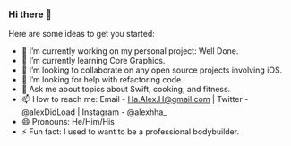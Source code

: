 ### Hi there 👋

Here are some ideas to get you started:

- 🔭 I’m currently working on my personal project: Well Done.
- 🌱 I’m currently learning Core Graphics.
- 👯 I’m looking to collaborate on any open source projects involving iOS.
- 🤔 I’m looking for help with refactoring code.
- 💬 Ask me about topics about Swift, cooking, and fitness.
- 📫 How to reach me: Email - Ha.Alex.H@gmail.com | Twitter - @alexDidLoad | Instagram - @alexhha_
- 😄 Pronouns: He/Him/His
- ⚡ Fun fact: I used to want to be a professional bodybuilder.

